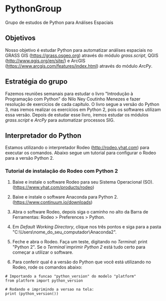 # PythonGroup
Grupo de estudos de Python para Análises Espaciais

## Objetivos
Nosso objetivo é estudar Python para automatizar análises espaciais no GRASS GIS (https://grass.osgeo.org) através do módulo *grass.script*, QGIS (http://www.qgis.org/en/site/) e ArcGIS (https://www.arcgis.com/features/index.html) através do módulo *ArcPy*.


## Estratégia do grupo
Fazemos reuniões semanais para estudar o livro "Introdução à Programação com Python" do Nilo Ney Coutinho Menezes e fazer resolução de exercícios de cada capítulo. O livro segue a versão do Python 3, mas iremos realizar os exercícios em Python 2, pois os softwares utilizam essa versão. 
Depois de estudar esse livro, iremos estudar os módulos *grass.script* e *ArcPy* para automatizar processos SIG.

## Interpretador do Python
Estamos utilizando o interpretador Rodeo (http://rodeo.yhat.com) para executar os comandos. Abaixo segue um tutorial para configurar o Rodeo para a versão Python 2.

### Tutorial de instalação do Rodeo com Python 2
1. Baixe e instale o software Rodeo para seu Sistema Operacional (SO).
(https://www.yhat.com/products/rodeo)

2. Baixe e instale o software Anaconda para Python 2.
(https://www.continuum.io/downloads)

3. Abra o software Rodeo, depois siga o caminho no alto da Barra de Ferramentas: Rodeo > Preferences > Python.

4. Em *Default Working Directory*, clique nos três pontos e siga para a pasta "C:\Users\nome_do_seu_computador\Anaconda2".

5. Feche e abra o Rodeo. Faça um teste, digitando no *Terminal*: print "Python 2". Se o *Terminal* imprimir *Python 2* está tudo certo para começar a utilizar o software.

6. Para conferir qual é a versão do Python que você está utilizando no Rodeo, rode os comandos abaixo:
```[Python]
# Importando a funcao "python_version" do modelo "platform"
from platform import python_version

# Rodando e imprimindo a versao na tela:
print (python_version())
```
